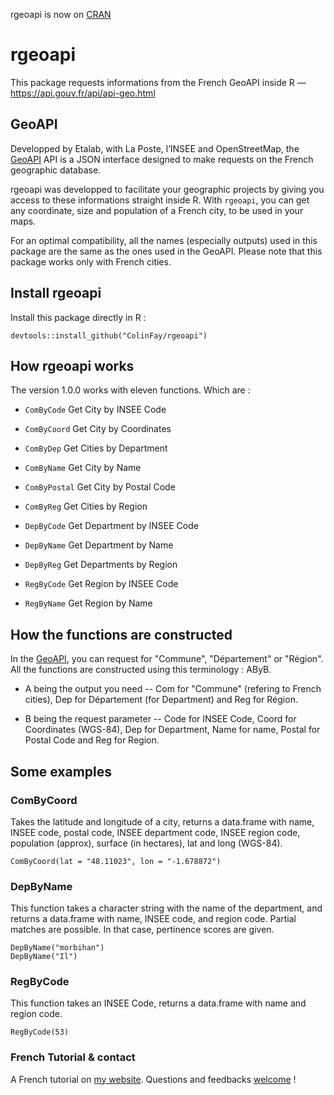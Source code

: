 rgeoapi is now on [CRAN](https://cran.r-project.org/web/packages/rgeoapi/)

# rgeoapi
This package requests informations from the French GeoAPI inside R — https://api.gouv.fr/api/api-geo.html

## GeoAPI 

Developped by Etalab, with La Poste, l’INSEE and OpenStreetMap, the [GeoAPI](https://api.gouv.fr/api/api-geo.html) API is a JSON interface designed to make requests on the French geographic database.

rgeoapi was developped to facilitate your geographic projects by giving you access to these informations straight inside R. With `rgeoapi`, you can get any coordinate, size and population of a French city, to be used in your maps. 

For an optimal compatibility, all the names (especially outputs) used in this package are the same as the ones used in the GeoAPI. Please note that this package works only with French cities.

## Install rgeoapi

Install this package directly in R : 

```{r}
devtools::install_github("ColinFay/rgeoapi")
```

## How rgeoapi works

The version 1.0.0 works with eleven functions. Which are :  

* `ComByCode` Get City by INSEE Code

* `ComByCoord` Get City by Coordinates

* `ComByDep` Get Cities by Department

* `ComByName` Get City by Name

* `ComByPostal` Get City by Postal Code

* `ComByReg` Get Cities by Region

* `DepByCode` Get Department by INSEE Code

* `DepByName` Get Department by Name

* `DepByReg` Get Departments by Region

* `RegByCode` Get Region by INSEE Code

* `RegByName` Get Region by Name

## How the functions are constructed

In the [GeoAPI](https://api.gouv.fr/api/api-geo.html), you can request for "Commune", "Département" or "Région". 
All the functions are constructed using this terminology : AByB.

* A being the output you need -- Com for "Commune" (refering to French cities), Dep for Département (for Department) and Reg for Région. 

* B being the request parameter -- Code for INSEE Code, Coord for Coordinates (WGS-84), Dep for Department, Name for name, Postal for Postal Code and Reg for Region.

## Some examples 

### ComByCoord 

Takes the latitude and longitude of a city, returns a data.frame with name, INSEE code, postal code, INSEE department code, INSEE region code, population (approx), surface (in hectares), lat and long (WGS-84).

```{r}
ComByCoord(lat = "48.11023", lon = "-1.678872") 
```

### DepByName 

This function takes a character string with the name of the department, and returns a data.frame with name, INSEE code, and region code. Partial matches are possible. In that case, pertinence scores are given.

```{r}
DepByName("morbihan")
DepByName("Il")
```

### RegByCode

This function takes an INSEE Code, returns a data.frame with name and region code.

```{r}
RegByCode(53)
```

### French Tutorial & contact

A French tutorial on [my website](http://colinfay.me/rgeoapi-v1/).
Questions and feedbacks [welcome](mailto:contact@colinfay.me) !
